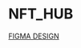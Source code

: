 # NFT_HUB

[FIGMA DESIGN](https://www.figma.com/file/nQGSVciCkDzb50XZU1L9NB/NFTHUB?type=design&node-id=1804-1479&mode=design)
